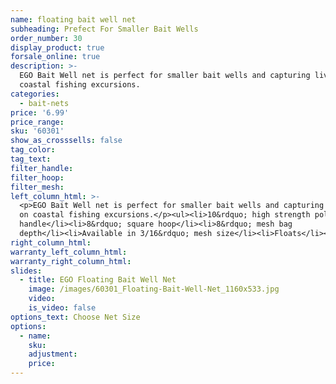```yaml
---
name: floating bait well net
subheading: Prefect For Smaller Bait Wells
order_number: 30
display_product: true
forsale_online: true
description: >-
  EGO Bait Well net is perfect for smaller bait wells and capturing live bait on
  coastal fishing excursions.
categories:
  - bait-nets
price: '6.99'
price_range:
sku: '60301'
show_as_crosssells: false
tag_color:
tag_text:
filter_handle:
filter_hoop:
filter_mesh:
left_column_html: >-
  <p>EGO Bait Well net is perfect for smaller bait wells and capturing live bait
  on coastal fishing excursions.</p><ul><li>10&rdquo; high strength polypro
  handle</li><li>8&rdquo; square hoop</li><li>8&rdquo; mesh bag
  depth</li><li>Available in 3/16&rdquo; mesh size</li><li>Floats</li></ul>
right_column_html:
warranty_left_column_html:
warranty_right_column_html:
slides:
  - title: EGO Floating Bait Well Net
    image: /images/60301_Floating-Bait-Well-Net_1160x533.jpg
    video:
    is_video: false
options_text: Choose Net Size
options:
  - name:
    sku:
    adjustment:
    price:
---
```

